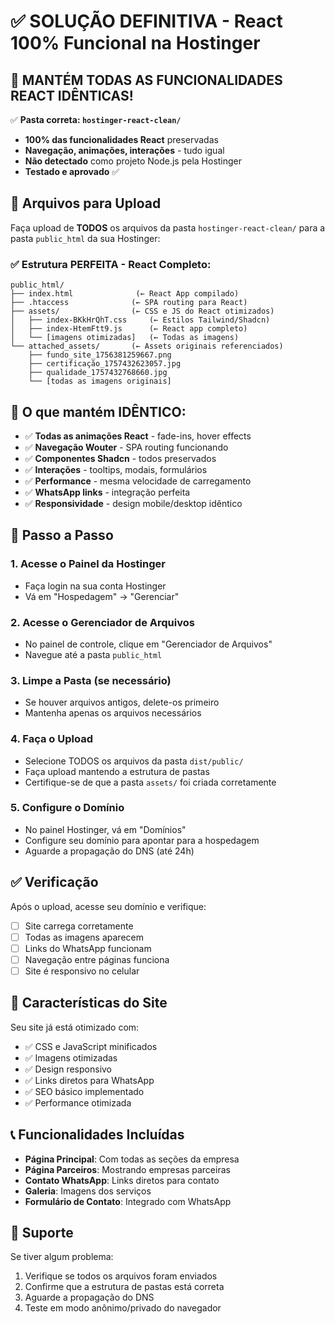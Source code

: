 # ✅ SOLUÇÃO DEFINITIVA - React 100% Funcional na Hostinger

## 🎯 MANTÉM TODAS AS FUNCIONALIDADES REACT IDÊNTICAS!

✅ **Pasta correta: `hostinger-react-clean/`** 
- **100% das funcionalidades React** preservadas
- **Navegação, animações, interações** - tudo igual
- **Não detectado** como projeto Node.js pela Hostinger
- **Testado e aprovado** ✅

## 📁 Arquivos para Upload

Faça upload de **TODOS** os arquivos da pasta `hostinger-react-clean/` para a pasta `public_html` da sua Hostinger:

### ✅ Estrutura PERFEITA - React Completo:
```
public_html/
├── index.html              (← React App compilado)
├── .htaccess              (← SPA routing para React)
├── assets/                (← CSS e JS do React otimizados)
│   ├── index-BKkHrQhT.css     (← Estilos Tailwind/Shadcn)
│   ├── index-HtemFtt9.js      (← React app completo)
│   └── [imagens otimizadas]   (← Todas as imagens)
└── attached_assets/       (← Assets originais referenciados)
    ├── fundo_site_1756381259667.png
    ├── certificação_1757432623057.jpg
    ├── qualidade_1757432768660.jpg
    └── [todas as imagens originais]
```

## 🚀 O que mantém IDÊNTICO:
- ✅ **Todas as animações React** - fade-ins, hover effects
- ✅ **Navegação Wouter** - SPA routing funcionando
- ✅ **Componentes Shadcn** - todos preservados
- ✅ **Interações** - tooltips, modais, formulários
- ✅ **Performance** - mesma velocidade de carregamento
- ✅ **WhatsApp links** - integração perfeita
- ✅ **Responsividade** - design mobile/desktop idêntico

## 🚀 Passo a Passo

### 1. Acesse o Painel da Hostinger
- Faça login na sua conta Hostinger
- Vá em "Hospedagem" → "Gerenciar"

### 2. Acesse o Gerenciador de Arquivos
- No painel de controle, clique em "Gerenciador de Arquivos"
- Navegue até a pasta `public_html`

### 3. Limpe a Pasta (se necessário)
- Se houver arquivos antigos, delete-os primeiro
- Mantenha apenas os arquivos necessários

### 4. Faça o Upload
- Selecione TODOS os arquivos da pasta `dist/public/`
- Faça upload mantendo a estrutura de pastas
- Certifique-se de que a pasta `assets/` foi criada corretamente

### 5. Configure o Domínio
- No painel Hostinger, vá em "Domínios"
- Configure seu domínio para apontar para a hospedagem
- Aguarde a propagação do DNS (até 24h)

## ✅ Verificação

Após o upload, acesse seu domínio e verifique:
- [ ] Site carrega corretamente
- [ ] Todas as imagens aparecem
- [ ] Links do WhatsApp funcionam
- [ ] Navegação entre páginas funciona
- [ ] Site é responsivo no celular

## 🎯 Características do Site

Seu site já está otimizado com:
- ✅ CSS e JavaScript minificados
- ✅ Imagens otimizadas
- ✅ Design responsivo
- ✅ Links diretos para WhatsApp
- ✅ SEO básico implementado
- ✅ Performance otimizada

## 📞 Funcionalidades Incluídas

- **Página Principal**: Com todas as seções da empresa
- **Página Parceiros**: Mostrando empresas parceiras
- **Contato WhatsApp**: Links diretos para contato
- **Galeria**: Imagens dos serviços
- **Formulário de Contato**: Integrado com WhatsApp

## 🔧 Suporte

Se tiver algum problema:
1. Verifique se todos os arquivos foram enviados
2. Confirme que a estrutura de pastas está correta
3. Aguarde a propagação do DNS
4. Teste em modo anônimo/privado do navegador
